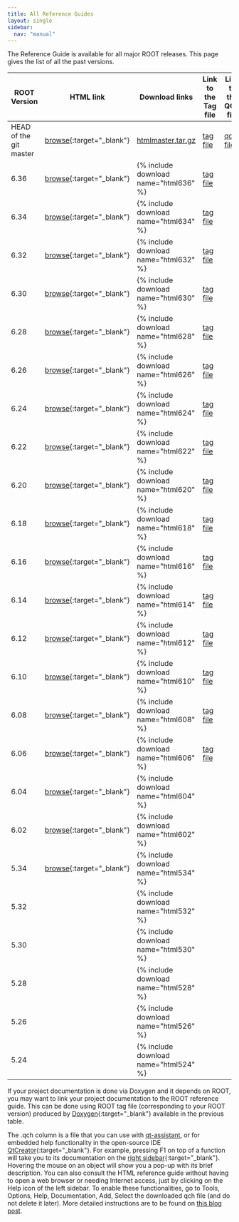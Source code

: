 ```yaml
---
title: All Reference Guides
layout: single
sidebar:
  nav: "manual"
---
```


The Reference Guide is available for all major ROOT releases.
This page gives the list of all the past versions.

| ROOT Version           | HTML link                                                                  | Download links                        | Link to the Tag file                                 | Link to the QCH file                                 |
|------------------------|----------------------------------------------------------------------------|---------------------------------------|------------------------------------------------------|------------------------------------------------------|
| HEAD of the git master | [browse](https://root.cern/doc/master/){:target="_blank"}                  | [htmlmaster.tar.gz](https://root.cern/download/htmlmaster.tar.gz) | [tag file](https://root.cern/doc/master/ROOT.tag.gz) | [qch file](https://root.cern/doc/master/ROOT.qch.gz) |
| 6.36                   | [browse](https://root.cern/doc/v636/){:target="_blank"}                    | {% include download name="html636" %} | [tag file](https://root.cern/doc/v636/ROOT.tag.gz)   |
| 6.34                   | [browse](https://root.cern/doc/v634/){:target="_blank"}                    | {% include download name="html634" %} | [tag file](https://root.cern/doc/v634/ROOT.tag.gz)   |
| 6.32                   | [browse](https://root.cern/doc/v632/){:target="_blank"}                    | {% include download name="html632" %} | [tag file](https://root.cern/doc/v632/ROOT.tag.gz)   |
| 6.30                   | [browse](https://root.cern/doc/v630/){:target="_blank"}                    | {% include download name="html630" %} | [tag file](https://root.cern/doc/v630/ROOT.tag.gz)   |
| 6.28                   | [browse](https://root.cern/doc/v628/){:target="_blank"}                    | {% include download name="html628" %} | [tag file](https://root.cern/doc/v628/ROOT.tag.gz)   |
| 6.26                   | [browse](https://root.cern/doc/v626/){:target="_blank"}                    | {% include download name="html626" %} | [tag file](https://root.cern/doc/v626/ROOT.tag.gz)   |
| 6.24                   | [browse](https://root.cern/doc/v624/){:target="_blank"}                    | {% include download name="html624" %} | [tag file](https://root.cern/doc/v624/ROOT.tag.gz)   |
| 6.22                   | [browse](https://root.cern/doc/v622/){:target="_blank"}                    | {% include download name="html622" %} | [tag file](https://root.cern/doc/v622/ROOT.tag.gz)   |
| 6.20                   | [browse](https://root.cern/doc/v620/){:target="_blank"}                    | {% include download name="html620" %} | [tag file](https://root.cern/doc/v620/ROOT.tag.gz)   |
| 6.18                   | [browse](https://root.cern/doc/v618/){:target="_blank"}                    | {% include download name="html618" %} | [tag file](https://root.cern/doc/v618/ROOT.tag.gz)   |
| 6.16                   | [browse](https://root.cern/doc/v616/){:target="_blank"}                    | {% include download name="html616" %} | [tag file](https://root.cern/doc/v616/ROOT.tag.gz)   |
| 6.14                   | [browse](https://root.cern/doc/v614/){:target="_blank"}                    | {% include download name="html614" %} | [tag file](https://root.cern/doc/v614/ROOT.tag.gz)   |
| 6.12                   | [browse](https://root.cern/doc/v612/){:target="_blank"}                    | {% include download name="html612" %} | [tag file](https://root.cern/doc/v612/ROOT.tag.gz)   |
| 6.10                   | [browse](https://root.cern/doc/v610/){:target="_blank"}                    | {% include download name="html610" %} | [tag file](https://root.cern/doc/v610/ROOT.tag.gz)   |
| 6.08                   | [browse](https://root.cern/doc/v608/){:target="_blank"}                    | {% include download name="html608" %} | [tag file](https://root.cern/doc/v608/ROOT.tag.gz)   |
| 6.06                   | [browse](https://root.cern/root/html606/){:target="_blank"}                | {% include download name="html606" %} | [tag file](https://root.cern/doc/v606/ROOT.tag.gz)   |
| 6.04                   | [browse](https://root.cern/root/html604/ClassIndex.html){:target="_blank"} | {% include download name="html604" %} |                                                      |
| 6.02                   | [browse](https://root.cern/root/html602/ClassIndex.html){:target="_blank"} | {% include download name="html602" %} |                                                      |
| 5.34                   | [browse](https://root.cern/root/html534/ClassIndex.html){:target="_blank"} | {% include download name="html534" %} |                                                      |
| 5.32                   | | {% include download name="html532" %} |                                                      |
| 5.30                   | | {% include download name="html530" %} |                                                      |
| 5.28                   | | {% include download name="html528" %} |                                                      |
| 5.26                   | | {% include download name="html526" %} |                                                      |
| 5.24                   | | {% include download name="html524" %} |                                                      |

If your project documentation is done via Doxygen and it depends on ROOT, you may want to
link your project documentation to the ROOT reference guide. This can be done using ROOT
tag file (corresponding to your ROOT version) produced by
[Doxygen](https://www.doxygen.nl){:target="_blank"} available in the previous table.

The .qch column is a file that you can use with [qt-assistant](https://doc.qt.io/qt-5/qtassistant-index.html), or for embedded help functionality in the open-source IDE [QtCreator](https://www.qt.io/download-open-source){:target="_blank"}. For example, pressing F1 on top of a function will take you to its documentation on the [right sidebar](https://www.creatis.insa-lyon.fr/~grenier/?p=273){:target="_blank"}. Hovering the mouse on an object will show you a pop-up with its brief description. You can also consult the HTML reference guide without having to open a web browser or needing Internet access, just by clicking on the Help icon of the left sidebar. To enable these functionalities, go to Tools, Options, Help, Documentation, Add, Select the downloaded qch file (and do not delete it later). More detailed instructions are to be found on [this blog post](https://root.cern/blog/code-horsepower-f1/).
